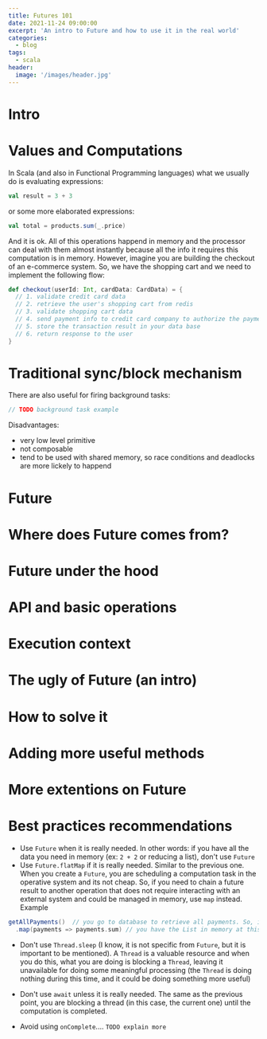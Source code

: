 ```yaml
---
title: Futures 101
date: 2021-11-24 09:00:00
excerpt: 'An intro to Future and how to use it in the real world'
categories:
  - blog
tags:
  - scala
header:
  image: '/images/header.jpg'
---
```


# Intro

# Values and Computations

In Scala (and also in Functional Programming languages) what we usually do is evaluating expressions:

``` scala
val result = 3 + 3
```

or some more elaborated expressions:

``` scala
val total = products.sum(_.price)
```

And it is ok. All of this operations happend in memory and the processor can deal with them almost instantly because all the info it requires this computation is in memory. However, imagine you are building the checkout of an e-commerce system. So, we have the shopping cart and we need to implement the following flow:


``` scala
def checkout(userId: Int, cardData: CardData) = {
  // 1. validate credit card data
  // 2. retrieve the user's shopping cart from redis
  // 3. validate shopping cart data
  // 4. send payment info to credit card company to authorize the payment
  // 5. store the transaction result in your data base
  // 6. return response to the user
}
```

# Traditional sync/block mechanism


There are also useful for firing background tasks:

``` scala
// TODO background task example
```

Disadvantages:

- very low level primitive
- not composable
- tend to be used with shared memory, so race conditions and deadlocks are more lickely to happend

# Future

# Where does Future comes from?

# Future under the hood

# API and basic operations

# Execution context

# The ugly of Future (an intro)

# How to solve it

# Adding more useful methods

# More extentions on Future

# Best practices recommendations

* Use `Future` when it is really needed. In other words: if you have all the data you need in memory (ex: `2 + 2` or reducing a list), don't use `Future`
* Use `Future.flatMap` if it is really needed. Similar to the previous one. When you create a `Future`, you are scheduling a computation task in the operative system and its not cheap. So, if you need to chain a future result to another operation that does not require interacting with an external system and could be managed in memory, use `map` instead. Example

``` scala
getAllPayments()  // you go to database to retrieve all payments. So, it returns a Future[List[Payment]]
  .map(payments => payments.sum) // you have the List in memory at this point, you not require a future, just map and operate with the list
```

* Don't use `Thread.sleep` (I know, it is not specific from `Future`, but it is important to be mentioned). A `Thread` is a valuable resource and when you do this, what you are doing is blocking a `Thread`, leaving it unavailable for doing some meaningful processing (the `Thread` is doing nothing during this time, and it could be doing something more useful)

* Don't use `await` unless it is really needed. The same as the previous point, you are blocking a thread (in this case, the current one) until the computation is completed.

* Avoid using `onComplete`.... `TODO explain more`